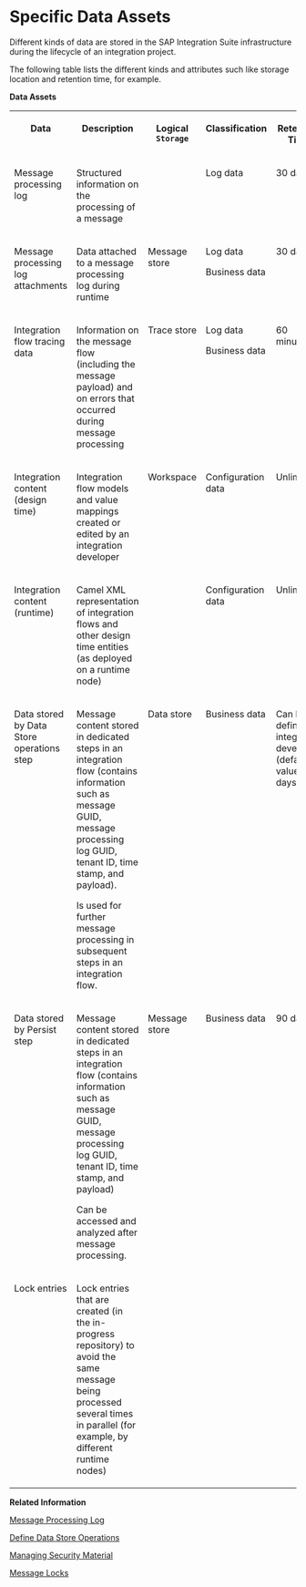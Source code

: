 <!-- loio0e4e511016754da4bea756df94172a87 -->

# Specific Data Assets

Different kinds of data are stored in the SAP Integration Suite infrastructure during the lifecycle of an integration project.

The following table lists the different kinds and attributes such like storage location and retention time, for example.

**Data Assets**


<table>
<tr>
<th valign="top">

Data

</th>
<th valign="top">

Description

</th>
<th valign="top">

Logical `Storage` 

</th>
<th valign="top">

Classification

</th>
<th valign="top">

Retention Time

</th>
</tr>
<tr>
<td valign="top">

Message processing log

</td>
<td valign="top">

Structured information on the processing of a message

</td>
<td valign="top">



</td>
<td valign="top">

Log data

</td>
<td valign="top">

30 days

</td>
</tr>
<tr>
<td valign="top">

Message processing log attachments

</td>
<td valign="top">

Data attached to a message processing log during runtime

</td>
<td valign="top">

Message store

</td>
<td valign="top">

Log data

Business data

</td>
<td valign="top">

30 days

</td>
</tr>
<tr>
<td valign="top">

Integration flow tracing data

</td>
<td valign="top">

Information on the message flow \(including the message payload\) and on errors that occurred during message processing

</td>
<td valign="top">

Trace store

</td>
<td valign="top">

Log data

Business data

</td>
<td valign="top">

60 minutes

</td>
</tr>
<tr>
<td valign="top">

Integration content \(design time\)

</td>
<td valign="top">

Integration flow models and value mappings created or edited by an integration developer

</td>
<td valign="top">

Workspace

</td>
<td valign="top">

Configuration data

</td>
<td valign="top">

Unlimited

</td>
</tr>
<tr>
<td valign="top">

Integration content \(runtime\)

</td>
<td valign="top">

Camel XML representation of integration flows and other design time entities \(as deployed on a runtime node\)

</td>
<td valign="top">



</td>
<td valign="top">

Configuration data

</td>
<td valign="top">

Unlimited

</td>
</tr>
<tr>
<td valign="top">

Data stored by Data Store operations step

</td>
<td valign="top">

Message content stored in dedicated steps in an integration flow \(contains information such as message GUID, message processing log GUID, tenant ID, time stamp, and payload\).

Is used for further message processing in subsequent steps in an integration flow.

</td>
<td valign="top">

Data store

</td>
<td valign="top">

Business data

</td>
<td valign="top">

Can be defined by integration developer \(default value: 30 days\)

</td>
</tr>
<tr>
<td valign="top">

Data stored by Persist step

</td>
<td valign="top">

Message content stored in dedicated steps in an integration flow \(contains information such as message GUID, message processing log GUID, tenant ID, time stamp, and payload\)

Can be accessed and analyzed after message processing.

</td>
<td valign="top">

Message store

</td>
<td valign="top">

Business data

</td>
<td valign="top">

90 days

</td>
</tr>
<tr>
<td valign="top">

Lock entries

</td>
<td valign="top">

Lock entries that are created \(in the in-progress repository\) to avoid the same message being processed several times in parallel \(for example, by different runtime nodes\)

</td>
<td valign="top">



</td>
<td valign="top">



</td>
<td valign="top">



</td>
</tr>
</table>

**Related Information**  


[Message Processing Log](../50-Development/message-processing-log-b32f8cd.md "The message processing log displays structured information of a message.")

[Define Data Store Operations](../50-Development/define-data-store-operations-79f63a4.md "You can use the data store to temporarily store messages.")

[Managing Security Material](../50-Development/managing-security-material-b8ccb53.md "The Manage Security Material area provides an overview of security-related artifacts.")

[Message Locks](../50-Development/message-locks-bce9ae0.md "This section allows you to display and manage lock entries that are created (in the in-progress repository) to avoid the same message being processed several times in parallel (for example, by different runtime nodes).")

